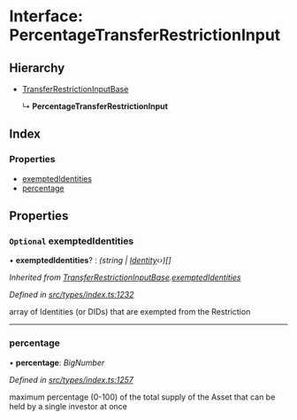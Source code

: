 # Interface: PercentageTransferRestrictionInput

## Hierarchy

* [TransferRestrictionInputBase](transferrestrictioninputbase.md)

  ↳ **PercentageTransferRestrictionInput**

## Index

### Properties

* [exemptedIdentities](percentagetransferrestrictioninput.md#optional-exemptedidentities)
* [percentage](percentagetransferrestrictioninput.md#percentage)

## Properties

### `Optional` exemptedIdentities

• **exemptedIdentities**? : *(string | [Identity](../classes/identity.md)‹›)[]*

*Inherited from [TransferRestrictionInputBase](transferrestrictioninputbase.md).[exemptedIdentities](transferrestrictioninputbase.md#optional-exemptedidentities)*

*Defined in [src/types/index.ts:1232](https://github.com/PolymeshAssociation/polymesh-sdk/blob/46845947/src/types/index.ts#L1232)*

array of Identities (or DIDs) that are exempted from the Restriction

___

###  percentage

• **percentage**: *BigNumber*

*Defined in [src/types/index.ts:1257](https://github.com/PolymeshAssociation/polymesh-sdk/blob/46845947/src/types/index.ts#L1257)*

maximum percentage (0-100) of the total supply of the Asset that can be held by a single investor at once
